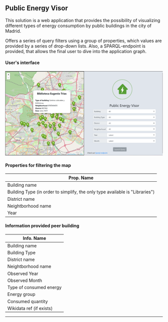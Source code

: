 ## Public Energy Visor

This solution is a web application that provides the possibility of visualizing different types of energy consumption by public buildings in the city of Madrid.

Offers a series of query filters using a group of properties, which values are provided by a series of drop-down lists. Also, a SPARQL-endpoint is provided, that allows the final user to dive into the application graph. 

#### User's interface
![User UI](../img/view.png?raw=true)

#### Properties for filtering the map
Prop. Name | 
---|
Building name |
Building Type (in order to simplify, the only type available is "Libraries") |
District name |
Neightborhood name |
Year |

#### Information provided peer building
Info. Name | 
---|
Building name |
Building Type |
District name |
Neightborhood name |
Observed Year |
Observed Month |
Type of consumed energy |
Energy group |
Consumed quantity |
Wikidata ref (if exists) |

-----------------------